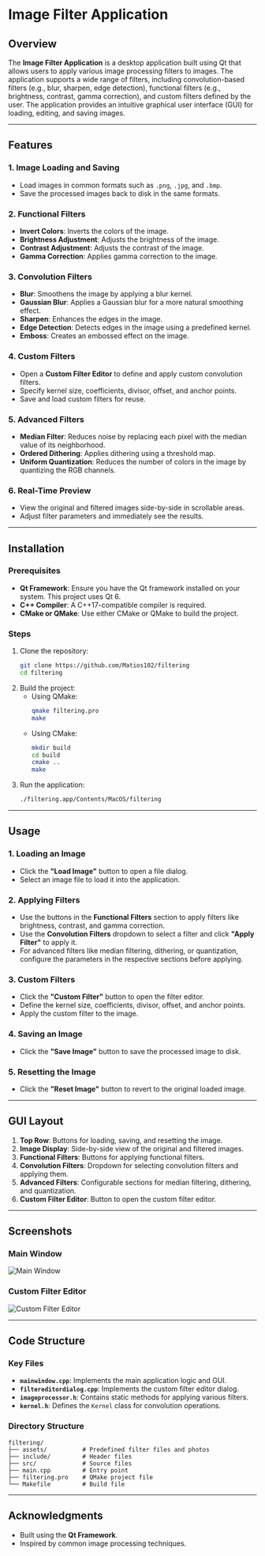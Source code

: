# Image Filter Application

## Overview

The **Image Filter Application** is a desktop application built using Qt that allows users to apply various image processing filters to images. The application supports a wide range of filters, including convolution-based filters (e.g., blur, sharpen, edge detection), functional filters (e.g., brightness, contrast, gamma correction), and custom filters defined by the user. The application provides an intuitive graphical user interface (GUI) for loading, editing, and saving images.

---

## Features

### 1. **Image Loading and Saving**
- Load images in common formats such as `.png`, `.jpg`, and `.bmp`.
- Save the processed images back to disk in the same formats.

### 2. **Functional Filters**
- **Invert Colors**: Inverts the colors of the image.
- **Brightness Adjustment**: Adjusts the brightness of the image.
- **Contrast Adjustment**: Adjusts the contrast of the image.
- **Gamma Correction**: Applies gamma correction to the image.

### 3. **Convolution Filters**
- **Blur**: Smoothens the image by applying a blur kernel.
- **Gaussian Blur**: Applies a Gaussian blur for a more natural smoothing effect.
- **Sharpen**: Enhances the edges in the image.
- **Edge Detection**: Detects edges in the image using a predefined kernel.
- **Emboss**: Creates an embossed effect on the image.

### 4. **Custom Filters**
- Open a **Custom Filter Editor** to define and apply custom convolution filters.
- Specify kernel size, coefficients, divisor, offset, and anchor points.
- Save and load custom filters for reuse.

### 5. **Advanced Filters**
- **Median Filter**: Reduces noise by replacing each pixel with the median value of its neighborhood.
- **Ordered Dithering**: Applies dithering using a threshold map.
- **Uniform Quantization**: Reduces the number of colors in the image by quantizing the RGB channels.

### 6. **Real-Time Preview**
- View the original and filtered images side-by-side in scrollable areas.
- Adjust filter parameters and immediately see the results.

---

## Installation

### Prerequisites
- **Qt Framework**: Ensure you have the Qt framework installed on your system. This project uses Qt 6.
- **C++ Compiler**: A C++17-compatible compiler is required.
- **CMake or QMake**: Use either CMake or QMake to build the project.

### Steps
1. Clone the repository:
   ```bash
   git clone https://github.com/Matios102/filtering
   cd filtering
   ```
2. Build the project:
   - Using QMake:
     ```bash
     qmake filtering.pro
     make
     ```
   - Using CMake:
     ```bash
     mkdir build
     cd build
     cmake ..
     make
     ```
3. Run the application:
   ```bash
   ./filtering.app/Contents/MacOS/filtering
   ```

---

## Usage

### 1. **Loading an Image**
- Click the **"Load Image"** button to open a file dialog.
- Select an image file to load it into the application.

### 2. **Applying Filters**
- Use the buttons in the **Functional Filters** section to apply filters like brightness, contrast, and gamma correction.
- Use the **Convolution Filters** dropdown to select a filter and click **"Apply Filter"** to apply it.
- For advanced filters like median filtering, dithering, or quantization, configure the parameters in the respective sections before applying.

### 3. **Custom Filters**
- Click the **"Custom Filter"** button to open the filter editor.
- Define the kernel size, coefficients, divisor, offset, and anchor points.
- Apply the custom filter to the image.

### 4. **Saving an Image**
- Click the **"Save Image"** button to save the processed image to disk.

### 5. **Resetting the Image**
- Click the **"Reset Image"** button to revert to the original loaded image.

---

## GUI Layout

1. **Top Row**: Buttons for loading, saving, and resetting the image.
2. **Image Display**: Side-by-side view of the original and filtered images.
3. **Functional Filters**: Buttons for applying functional filters.
4. **Convolution Filters**: Dropdown for selecting convolution filters and applying them.
5. **Advanced Filters**: Configurable sections for median filtering, dithering, and quantization.
6. **Custom Filter Editor**: Button to open the custom filter editor.

---

## Screenshots

### Main Window
![Main Window](assets/screenshots/main_window.png)

### Custom Filter Editor
![Custom Filter Editor](assets/screenshots/custom_filter_editor.png)

---

## Code Structure

### Key Files
- **`mainwindow.cpp`**: Implements the main application logic and GUI.
- **`filtereditordialog.cpp`**: Implements the custom filter editor dialog.
- **`imageprocessor.h`**: Contains static methods for applying various filters.
- **`kernel.h`**: Defines the `Kernel` class for convolution operations.

### Directory Structure
```
filtering/
├── assets/          # Predefined filter files and photos
├── include/         # Header files
├── src/             # Source files
├── main.cpp         # Entry point
├── filtering.pro    # QMake project file
└── Makefile         # Build file
```

---

## Acknowledgments

- Built using the **Qt Framework**.
- Inspired by common image processing techniques.

